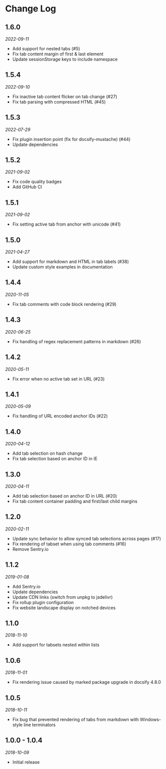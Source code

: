 # Change Log

## 1.6.0

*2022-09-11*

- Add support for nested tabs (#5)
- Fix tab content margin of first & last element
- Update sessionStorage keys to include namespace

## 1.5.4

*2022-09-10*

- Fix inactive tab content flicker on tab change (#27)
- Fix tab parsing with compressed HTML (#45)

## 1.5.3

*2022-07-29*

- Fix plugin insertion point (fix for docsify-mustache) (#44)
- Update dependencies

## 1.5.2

*2021-09-02*

- Fix code quality badges
- Add GitHub CI

## 1.5.1

*2021-09-02*

- Fix setting active tab from anchor with unicode (#41)

## 1.5.0

*2021-04-27*

- Add support for markdown and HTML in tab labels (#38)
- Update custom style examples in documentation

## 1.4.4

*2020-11-05*

- Fix tab comments with code block rendering (#29)

## 1.4.3

*2020-06-25*

- Fix handling of regex replacement patterns in markdown (#26)

## 1.4.2

*2020-05-11*

- Fix error when no active tab set in URL (#23)

## 1.4.1

*2020-05-09*

- Fix handling of URL encoded anchor IDs (#22)

## 1.4.0

*2020-04-12*

- Add tab selection on hash change
- Fix tab selection based on anchor ID in IE

## 1.3.0

*2020-04-11*

- Add tab selection based on anchor ID in URL (#20)
- Fix tab content container padding and first/last child margins

## 1.2.0

*2020-02-11*

- Update sync behavior to allow synced tab selections across pages (#17)
- Fix rendering of tabset when using tab comments (#16)
- Remove Sentry.io

## 1.1.2

*2019-01-08*

- Add Sentry.io
- Update dependencies
- Update CDN links (switch from unpkg to jsdelivr)
- Fix rollup plugin configuration
- Fix website landscape display on notched devices

## 1.1.0

*2018-11-10*

- Add support for tabsets nested within lists

## 1.0.6

*2018-11-01*

- Fix rendering issue caused by marked package upgrade in docsify 4.8.0

## 1.0.5

*2018-10-11*

- Fix bug that prevented rendering of tabs from markdown with Windows-style
  line terminators

## 1.0.0 - 1.0.4

*2018-10-09*

- Initial release
